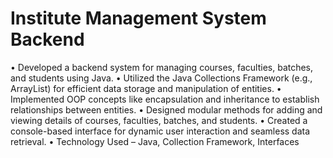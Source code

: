 # Institute Management System Backend
• Developed a backend system for managing courses, faculties, batches, and students using Java.
• Utilized the Java Collections Framework (e.g., ArrayList) for efficient data storage and manipulation of
entities.
• Implemented OOP concepts like encapsulation and inheritance to establish relationships between entities.
• Designed modular methods for adding and viewing details of courses, faculties, batches, and students.
• Created a console-based interface for dynamic user interaction and seamless data retrieval.
• Technology Used – Java, Collection Framework, Interfaces
